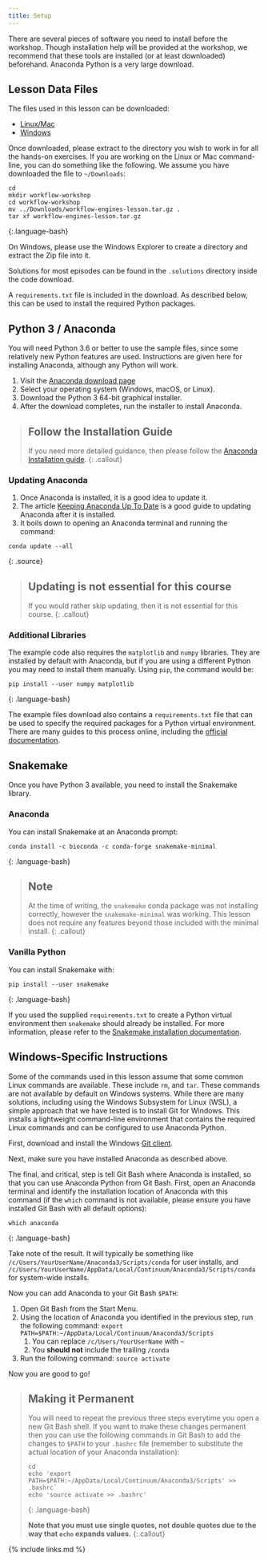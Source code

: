 ```yaml
---
title: Setup
---
```


There are several pieces of software you need to install before the workshop.
Though installation help will be provided at the workshop, we recommend that
these tools are installed (or at least downloaded) beforehand. Anaconda
Python is a very large download.

## Lesson Data Files

The files used in this lesson can be downloaded:

* [Linux/Mac](files/workflow-engines-lesson.tar.gz)
* [Windows](files/workflow-engines-lesson.zip)

Once downloaded, please extract to the directory you wish to work in for all the
hands-on exercises. If you are working on the Linux or Mac command-line, you can
do something like the following. We assume you have downloaded the file to
`~/Downloads`:

~~~
cd
mkdir workflow-workshop
cd workflow-workshop
mv ../Downloads/workflow-engines-lesson.tar.gz .
tar xf workflow-engines-lesson.tar.gz
~~~
{:.language-bash}

On Windows, please use the Windows Explorer to create a directory and extract
the Zip file into it.

Solutions for most episodes can be found in the `.solutions` directory inside
the code download.

A `requirements.txt` file is included in the download. As described below,
this can be used to install the required Python packages.

## Python 3 / Anaconda

You will need Python 3.6 or better to use the sample files, since some
relatively new Python features are used. Instructions are given here for
installing Anaconda, although any Python will work.

1. Visit the [Anaconda download page][anaconda]
2. Select your operating system (Windows, macOS, or Linux).
3. Download the Python 3 64-bit graphical installer.
4. After the download completes, run the installer to install Anaconda.

> ## Follow the Installation Guide
>
> If you need more detailed guidance, then please follow the [Anaconda
> Installation guide][anaconda-installation].
{: .callout}

### Updating Anaconda

1. Once Anaconda is installed, it is a good idea to update it.
2. The article [Keeping Anaconda Up To Date][anaconda-update] is a good guide to
   updating Anaconda after it is installed.
3. It boils down to opening an Anaconda terminal and running the command:

~~~
conda update --all
~~~
{: .source}

> ## Updating is not essential for this course
>
> If you would rather skip updating, then it is not essential for this course.
{: .callout}

### Additional Libraries

The example code also requires the `matplotlib` and `numpy` libraries. They
are installed by default with Anaconda, but if you are using a different
Python you may need to install them manually. Using `pip`, the command would
be:

~~~
pip install --user numpy matplotlib
~~~
{: .language-bash}

The example files download also contains a `requirements.txt` file that can
be used to specify the required packages for a Python virtual environment.
There are many guides to this process online, including the [official
documentation](https://docs.python.org/3/tutorial/venv.html).

## Snakemake

Once you have Python 3 available, you need to install the Snakemake library.

### Anaconda

You can install Snakemake at an Anaconda prompt:

~~~
conda install -c bioconda -c conda-forge snakemake-minimal
~~~
{: .language-bash}

> ## Note
> At the time of writing, the `snakemake` conda package was not installing correctly,
> however the `snakemake-minimal` was working. This lesson does not require any
> features beyond those included with the minimal install.
{: .callout}

### Vanilla Python

You can install Snakemake with:

~~~
pip install --user snakemake
~~~
{: .language-bash}

If you used the supplied `requirements.txt` to create a Python virtual
environment then `snakemake` should already be installed. For more information,
please refer to the [Snakemake installation
documentation](https://snakemake.readthedocs.io/en/stable/getting_started/installation.html).

## Windows-Specific Instructions

Some of the commands used in this lesson assume that some common Linux commands
are available. These include `rm`, and `tar`. These commands are not available
by default on Windows systems. While there are many solutions, including using
the Windows Subsystem for Linux (WSL), a simple approach that we have tested is
to install Git for Windows. This installs a lightweight command-line environment
that contains the required Linux commands and can be configured to use Anaconda
Python.

First, download and install the Windows [Git client][git-win].

Next, make sure you have installed Anaconda as described above.

The final, and critical, step is tell Git Bash where Anaconda is installed, so
that you can use Anaconda Python from Git Bash. First, open an Anaconda terminal
and identify the installation location of Anaconda with this command (if the
`which` command is not available, please ensure you have installed Git Bash with
all default options):

~~~
which anaconda
~~~
{: .language-bash}

Take note of the result. It will typically be something like
`/c/Users/YourUserName/Anaconda3/Scripts/conda` for user installs, and
`/c/Users/YourUserName/AppData/Local/Continuum/Anaconda3/Scripts/conda` for
system-wide installs.

Now you can add Anaconda to your Git Bash `$PATH`:

1. Open Git Bash from the Start Menu.
2. Using the location of Anaconda you identified in the previous step, run the
   following command: `export
   PATH=$PATH:~/AppData/Local/Continuum/Anaconda3/Scripts`
    1. You can replace `/c/Users/YourUserName` with `~`
    2. You **should not** include the trailing `/conda`
3. Run the following command: `source activate`

Now you are good to go!

> ## Making it Permanent
>
> You will need to repeat the previous three steps everytime you open
> a new Git Bash shell. If you want to make these changes permanent then you
> can use the following commands in Git Bash to add the changes to `$PATH`
> to your `.bashrc` file (remember to substitute the actual location of your
> Anaconda installation):
>
> ~~~
> cd
> echo 'export PATH=$PATH:~/AppData/Local/Continuum/Anaconda3/Scripts' >> .bashrc`
> echo 'source activate >> .bashrc'
> ~~~
> {: .language-bash}
>
> **Note that you must use single quotes, not double quotes due to the way that
> `echo` expands values.**
{:.callout}


{% include links.md %}

[anaconda]: https://www.anaconda.com/distribution/
[anaconda-installation]: https://docs.anaconda.com/anaconda/install/
[anaconda-update]: https://www.anaconda.com/keeping-anaconda-date/
[git-win]: https://git-scm.com/download/win
